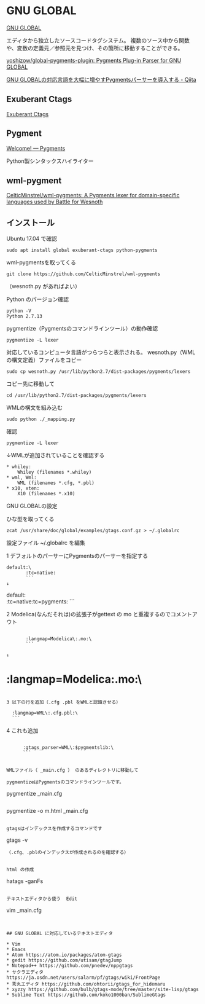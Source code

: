 # GNU GLOBAL

[GNU GLOBAL](http://tamacom.com/global-j.html "GNU GLOBAL")

エディタから独立したソースコードタグシステム。
複数のソース中から関数や、変数の定義元／参照元を見つけ、その箇所に移動することができる。

[yoshizow/global-pygments-plugin: Pygments Plug-in Parser for GNU GLOBAL](https://github.com/yoshizow/global-pygments-plugin "yoshizow/global-pygments-plugin: Pygments Plug-in Parser for GNU GLOBAL")

[GNU GLOBALの対応言語を大幅に増やすPygmentsパーサーを導入する - Qiita](http://qiita.com/yoshizow/items/9cc0236ac0249e0638ff "GNU GLOBALの対応言語を大幅に増やすPygmentsパーサーを導入する - Qiita")

## Exuberant Ctags

[Exuberant Ctags](http://ctags.sourceforge.net/ "Exuberant Ctags")


## Pygment

[Welcome! — Pygments](http://pygments.org/ "Welcome! — Pygments")

Python製シンタックスハイライター


## wml-pygment

[CelticMinstrel/wml-pygments: A Pygments lexer for domain-specific languages used by Battle for Wesnoth](https://github.com/CelticMinstrel/wml-pygments "CelticMinstrel/wml-pygments: A Pygments lexer for domain-specific languages used by Battle for Wesnoth")

## インストール

Ubuntu 17.04 で確認
```
sudo apt install global exuberant-ctags python-pygments
```

wml-pygmentsを取ってくる
```
git clone https://github.com/CelticMinstrel/wml-pygments
```

（wesnoth.py があればよい）

Python のパージョン確認
```
python -V
Python 2.7.13
```
pygmentize（Pygmentsのコマンドラインツール）の動作確認
```
pygmentize -L lexer
```
対応しているコンピュータ言語がつらつらと表示される。
wesnoth.py（WMLの構文定義）ファイルをコピー
```
sudo cp wesnoth.py /usr/lib/python2.7/dist-packages/pygments/lexers
```
コピー先に移動して
```
cd /usr/lib/python2.7/dist-packages/pygments/lexers
```
WMLの構文を組み込む
```
sudo python ./_mapping.py
```
確認
```
pygmentize -L lexer
```
↓WMLが追加されていることを確認する
```
* whiley:
    Whiley (filenames *.whiley)
* wml, Wml:
    WML (filenames *.cfg, *.pbl)
* x10, xten:
    X10 (filenames *.x10)
```

GNU GLOBALの設定

ひな型を取ってくる
```
zcat /usr/share/doc/global/examples/gtags.conf.gz > ~/.globalrc
```
設定ファイル ~/.globalrc を編集

1 デフォルトのパーサーにPygmentsのパーサーを指定する
```
default:\
       :tc=native:
       ```
↓
```
default:\
       :tc=native:tc=pygments:
       ```

2 Modelica(なんだそれは)の拡張子がgettext の mo と重複するのでコメントアウト
```

       :langmap=Modelica\:.mo:\
       ```

↓
```
#       :langmap=Modelica\:.mo:\
```

3 以下の行を追加（.cfg .pbl をWMLと認識させる）
```

      :langmap=WML\:.cfg.pbl:\
      ```

4 これも追加
```

      :gtags_parser=WML\:$pygmentslib:\
      ```


WMLファイル（ _main.cfg ） のあるディレクトリに移動して

pygmentizeはPygmentsのコマンドラインツールです。
```
pygmentize _main.cfg
```

```
pygmentize -o m.html _main.cfg
```

gtagsはインデックスを作成するコマンドです
```
gtags -v
```
（.cfg、.pblのインデックスが作成されるのを確認する）


html の作成
```
hatags -ganFs
```

テキストエディタから使う  Edit

```
vim _main.cfg
```


## GNU GLOBAL に対応しているテキストエディタ

* Vim
* Emacs
* Atom https://atom.io/packages/atom-gtags
* gedit https://github.com/utisam/gtagJump
* Notepad++ https://github.com/pnedev/nppgtags
* サクラエディタ https://ja.osdn.net/users/salarm/pf/gtags/wiki/FrontPage
* 秀丸エディタ https://github.com/ohtorii/gtags_for_hidemaru
* xyzzy https://github.com/bulb/gtags-mode/tree/master/site-lisp/gtags
* Sublime Text https://github.com/koko1000ban/SublimeGtags
